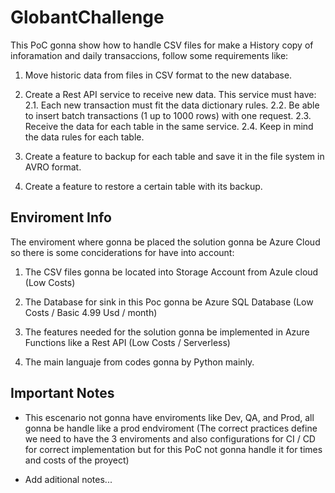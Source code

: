 # GlobantChallenge

This PoC gonna show how to handle CSV files for make a History copy of inforamation and daily transaccions, follow some requirements like:

1. Move historic data from files in CSV format to the new database.

2. Create a Rest API service to receive new data. This service must have:
  2.1. Each new transaction must fit the data dictionary rules.
  2.2. Be able to insert batch transactions (1 up to 1000 rows) with one request.
  2.3. Receive the data for each table in the same service.
  2.4. Keep in mind the data rules for each table.
  
3. Create a feature to backup for each table and save it in the file system in AVRO format.

4. Create a feature to restore a certain table with its backup.

## Enviroment Info

The enviroment where gonna be placed the solution gonna be Azure Cloud so there is some conciderations for have into account:

1. The CSV files gonna be located into Storage Account from Azule cloud (Low Costs)

2. The Database for sink in this Poc gonna be Azure SQL Database (Low Costs / Basic 4.99 Usd / month)

3. The features needed for the solution gonna be implemented in Azure Functions like a Rest API (Low Costs / Serverless)

4. The main languaje from codes gonna by Python mainly.

## Important Notes

* This escenario not gonna have enviroments like Dev, QA, and Prod, all gonna be handle like a prod endviroment (The correct practices define we need to have the 3 enviroments and also configurations for CI / CD for correct implementation but for this PoC not gonna handle it for times and costs of the proyect)

* Add aditional notes...

